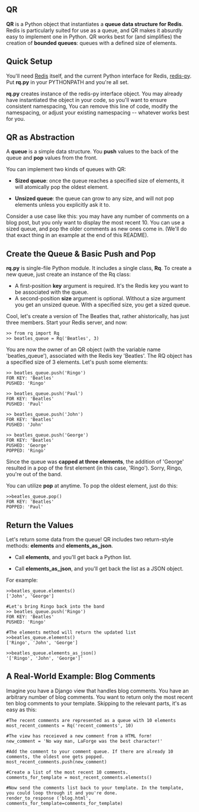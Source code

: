 QR
------

**QR** is a Python object that instantiates a **queue data structure for Redis**. Redis is particularly suited for use as a queue, and QR makes it absurdly easy to implement one in Python. QR works best for (and simplifies) the creation of **bounded queues**: queues with a defined size of elements. 


Quick Setup
------------
You'll need [Redis](http://code.google.com/p/redis/ "Redis") itself, and the current Python interface for Redis, [redis-py](http://github.com/andymccurdy/redis-py "redis-py"). Put **rq.py** in your PYTHONPATH and you're all set.

**rq.py** creates instance of the redis-py interface object. You may already have instantiated the object in your code, so you'll want to ensure consistent namespacing, You can remove this line of code, modify the namespacing, or adjust your existing namespacing -- whatever works best for you.


QR as Abstraction
------------------

A **queue** is a simple data structure. You **push** values to the back of the queue and **pop** values from the front. 

You can implement two kinds of queues with QR: 

* **Sized queue**: once the queue reaches a specified size of elements, it will atomically pop the oldest element.

* **Unsized queue**: the queue can grow to any size, and will not pop elements unless you explicitly ask it to.

Consider a use case like this: you may have any number of comments on a blog post, but you only want to display the most recent 10. You can use a sized queue, and pop the older comments as new ones come in. (We'll do that exact thing in an example at the end of this README).

Create the Queue & Basic Push and Pop
-------------------------------------

**rq.py** is single-file Python module. It includes a single class, **Rq**. To create a new queue, just create an instance of the Rq class:

* A first-position **key** argument is required. It's the Redis key you want to be associated with the queue.
* A second-position **size** argument is optional. Without a size argument you get an unsized queue. With a specified size, you get a sized queue.

Cool, let's create a version of The Beatles that, rather ahistorically, has just three members. Start your Redis server, and now:

	>> from rq import Rq
	>> beatles_queue = Rq('Beatles', 3)

You are now the owner of an QR object (with the variable name 'beatles_queue'), associated with the Redis key 'Beatles'. The RQ object has a specified size of 3 elements. Let's push some elements:

	>> beatles_queue.push('Ringo')
	FOR KEY: 'Beatles'
	PUSHED: 'Ringo'

	>> beatles_queue.push('Paul')
	FOR KEY: 'Beatles'
	PUSHED: 'Paul'

	>> beatles_queue.push('John')
	FOR KEY: 'Beatles'
	PUSHED: 'John'

	>> beatles_queue.push('George')
	FOR KEY: 'Beatles'
	PUSHED: 'George'
	POPPED: 'Ringo'

Since the queue was **capped at three elements**, the addition of 'George' resulted in a pop of the first element (in this case, 'Ringo'). Sorry, Ringo, you're out of the band.

You can utilize **pop** at anytime. To pop the oldest element, just do this:

	>>beatles_queue.pop()
	FOR KEY: 'Beatles'
	POPPED: 'Paul'

Return the Values
-----------------

Let's return some data from the queue! QR includes two return-style methods: **elements** and **elements_as_json**. 

* Call **elements**, and you'll get back a Python list. 

* Call **elements_as_json**, and you'll get back the list as a JSON object.

For example:

	>>beatles_queue.elements()
	['John', 'George']

	#Let's bring Ringo back into the band
	>> beatles_queue.push('Ringo')
	FOR KEY: 'Beatles'
	PUSHED: 'Ringo'

	#The elements method will return the updated list
	>>beatles_queue.elements()
	['Ringo', 'John', 'George']

	>>beatles_queue.elements_as_json()
	'['Ringo', 'John', 'George']'


A Real-World Example: Blog Comments
-----------------------------------

Imagine you have a Django view that handles blog comments. You have an arbitrary number of blog comments. You want to return only the most recent ten blog comments to your template. Skipping to the relevant parts, it's as easy as this:

	#The recent comments are represented as a queue with 10 elements
	most_recent_comments = Rq('recent_comments', 10)

	#The view has receieved a new comment from a HTML form!
	new_comment = 'No way man, LaForge was the best character!'

	#Add the comment to your comment queue. If there are already 10 comments, the oldest one gets popped.
	most_recent_comments.push(new_comment)

	#Create a list of the most recent 10 comments.
	comments_for_template = most_recent_comments.elements()

	#Now send the comments list back to your template. In the template, you could loop through it and you're done.
	render_to_response ('blog.html', comments_for_template=comments_for_template)
	
	


	


